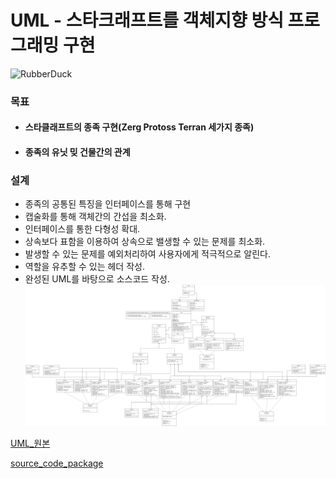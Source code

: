 # UML - 스타크래프트를 객체지향 방식 프로그래밍 구현
<img src="https://postfiles.pstatic.net/MjAyMjA1MzBfMTQ5/MDAxNjUzODM3MjU2MTQ0.73pvZ6nQwr7My2JxBd_Krx07kkzUuPj8z9v3AyRbGJMg.p0hBIDuY_laxrLWqRulj6jwZ9yMNFY8oBTV6Hifdw_8g.PNG.forget980/image.png?type=w580" width="20%" height="20%" title="px(픽셀) 크기 설정" alt="RubberDuck"></img>
### 목표
* #### 스타클래프트의 종족 구현(Zerg Protoss Terran 세가지 종족)
* #### 종족의 유닛 밎 건물간의 관계
### 설계
* 종족의 공통된 특징을 인터페이스를 통해 구현
* 캡술화를 통해 객체간의 간섭을 최소화.
* 인터페이스를 통한 다형성 확대.
* 상속보다 표함을 이용하여 상속으로 밸생할 수 있는 문제를 최소화.
* 발생할 수 있는 문제를 예외처리하여 사용자에게 적극적으로 알린다.
* 역할을 유추할 수 있는 헤더 작성.
* 완성된 UML를 바탕으로 소스코드 작성.
![Alt text](/star/star_.drawio_.png)

[UML_원본](https://mail.naver.com/read/image/?mailSN=15436&attachIndex=2&contentType=image/png&offset=1415&size=720432&mimeSN=1653835620.734712.57257.46848&org=1&u=forget980)

[source_code_package](https://github.com/1000004/PERSONAL-PROJECTS/tree/UML/star/src/kr/ac/star)
